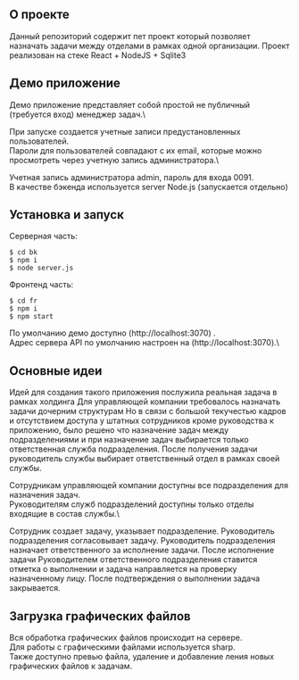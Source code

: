 ## О проекте

Данный репозиторий содержит пет проект который позволяет назначать
задачи между отделами в рамках одной организации.
Проект реализован на стеке React + NodeJS + Sqlite3

## Демо приложение

Демо приложение представляет собой простой не публичный (требуется вход) менеджер задач.\

При запуске создается учетные записи предустановленных пользователей.\
Пароли для пользователей совпадают с их email, которые можно просмотреть через учетную запись администратора.\

Учетная запись администратора admin, пароль для входа 0091.\
В качестве бэкенда используется server Node.js (запускается отдельно)

## Установка и запуск

Серверная часть:
```
$ cd bk
$ npm i
$ node server.js
```
Фронтенд часть:
```
$ cd fr
$ npm i
$ npm start
```
По умолчанию демо доступно (http://localhost:3070) .\
Адрес сервера API по умолчанию настроен на (http://localhost:3070).\

## Основные идеи

Идей для создания такого приложения послужила реальная задача в рамках холдинга 
Для управляющей компании требовалось назначать задачи дочерним структурам Но в связи
с большой текучестью кадров и отсутствием доступа у штатных  сотрудников кроме руководства к приложению,
было решено что назначение задач между подразделениями и при назначение задач выбирается только ответственная служба подразделения. После получения задачи руководитель службы выбирает ответственный отдел в рамках своей службы. 

Сотрудникам управляющей компании доступны все подразделения для назначения задач.\
Руководителям служб подразделений доступны только отделы входящие в состав службы.\

Сотрудник создает задачу, указывает подразделение. Руководитель подразделения согласовывает задачу. 
Руководитель подразделения назначает ответственного за исполнение задачи. После исполнение задачи Руководителем ответственного подразделения ставится отметка о выполнении и задача направляется на проверку назначенному лицу. После подтверждения о выполнении задача закрывается.

## Загрузка графических файлов

Вся обработка графических файлов происходит на сервере.\
Для работы c графическими файлами используется sharp.\
Также доступно превью файла, удаление и добавление ления новых графических файлов к задачам.